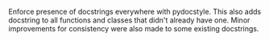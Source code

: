 Enforce presence of docstrings everywhere with pydocstyle. This also adds docstring to all functions and classes that didn't already have one. Minor improvements for consistency were also made to some existing docstrings.
